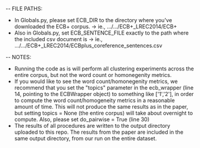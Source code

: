-- FILE PATHS: 
- In Globals.py, please set ECB_DIR to the directory where you've downloaded the ECB+ corpus. 
  -> ie., .../.../ECB+_LREC2014/ECB+
- Also in Globals.py, set ECB_SENTENCE_FILE exactly to the path where the included csv document is
  -> ie., .../.../ECB+_LREC2014/ECBplus_coreference_sentences.csv
  
-- NOTES:
- Running the code as is will perform all clustering experiments across the entire corpus, but not
  the word count or homonegenity metrics. 
- If you would like to see the word count/homonegenity metrics, we recommend that you set the "topics"
  parameter in the ecb_wrapper (line 14, pointing to the ECBWrapper object) to something like ['1','2'], 
  in order to compute the word count/homogeneity metrics in a reasonable amount of time. This will 
  not produce the same results as in the paper, but setting topics = None (the entire corpus) 
  will take about overnight to compute. Also, please set do_pairwise = True (line 30)
- The results of all procedures are written to the output directory uploaded to this repo. The results from the paper
  are included in the same output directory, from our run on the entire dataset. 
